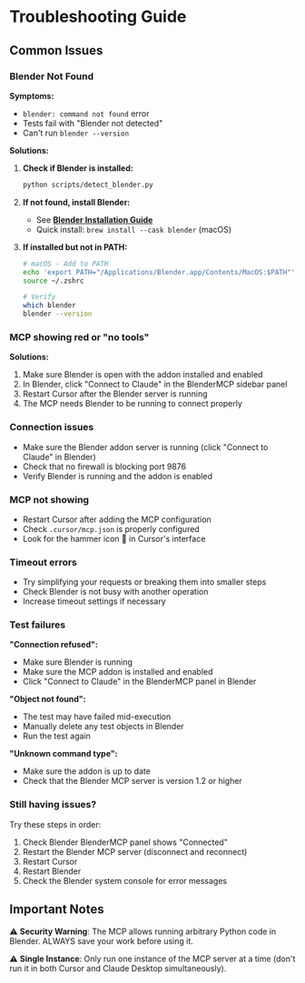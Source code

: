 # Troubleshooting Guide

## Common Issues

### Blender Not Found

**Symptoms:**
- `blender: command not found` error
- Tests fail with "Blender not detected"
- Can't run `blender --version`

**Solutions:**

1. **Check if Blender is installed:**
   ```bash
   python scripts/detect_blender.py
   ```

2. **If not found, install Blender:**
   - See **[Blender Installation Guide](./blender-installation.md)**
   - Quick install: `brew install --cask blender` (macOS)

3. **If installed but not in PATH:**
   ```bash
   # macOS - Add to PATH
   echo 'export PATH="/Applications/Blender.app/Contents/MacOS:$PATH"' >> ~/.zshrc
   source ~/.zshrc
   
   # Verify
   which blender
   blender --version
   ```

### MCP showing red or "no tools"

**Solutions:**
1. Make sure Blender is open with the addon installed and enabled
2. In Blender, click "Connect to Claude" in the BlenderMCP sidebar panel
3. Restart Cursor after the Blender server is running
4. The MCP needs Blender to be running to connect properly

### Connection issues

- Make sure the Blender addon server is running (click "Connect to Claude" in Blender)
- Check that no firewall is blocking port 9876
- Verify Blender is running and the addon is enabled

### MCP not showing

- Restart Cursor after adding the MCP configuration
- Check `.cursor/mcp.json` is properly configured
- Look for the hammer icon 🔨 in Cursor's interface

### Timeout errors

- Try simplifying your requests or breaking them into smaller steps
- Check Blender is not busy with another operation
- Increase timeout settings if necessary

### Test failures

**"Connection refused":**
- Make sure Blender is running
- Make sure the MCP addon is installed and enabled
- Click "Connect to Claude" in the BlenderMCP panel in Blender

**"Object not found":**
- The test may have failed mid-execution
- Manually delete any test objects in Blender
- Run the test again

**"Unknown command type":**
- Make sure the addon is up to date
- Check that the Blender MCP server is version 1.2 or higher

### Still having issues?

Try these steps in order:
1. Check Blender BlenderMCP panel shows "Connected"
2. Restart the Blender MCP server (disconnect and reconnect)
3. Restart Cursor
4. Restart Blender
5. Check the Blender system console for error messages

## Important Notes

⚠️ **Security Warning**: The MCP allows running arbitrary Python code in Blender. ALWAYS save your work before using it.

⚠️ **Single Instance**: Only run one instance of the MCP server at a time (don't run it in both Cursor and Claude Desktop simultaneously).
